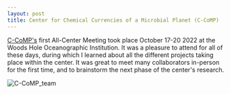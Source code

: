 ```yaml
---
layout: post
title: Center for Chemical Currencies of a Microbial Planet (C-CoMP)
---
```


[C-CoMP's](https://ccomp-stc.org) first All-Center Meeting took place October 17-20 2022 at the Woods Hole Oceanographic 
Institution. It was a pleasure to attend for all of these days, during which I learned about all the different projects
taking place within the center. It was great to meet many collaborators in-person for the first time, and to brainstorm
the next phase of the center's research. 

![C-CoMP_team](https://ccomp-stc.org/wp-content/uploads/2023/02/IMG_5722-2048x1365.jpg)